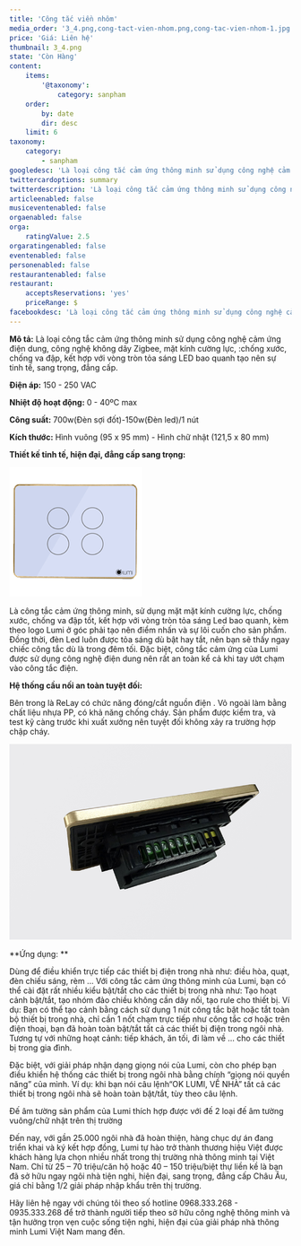 ```yaml
---
title: 'Công tắc viền nhôm'
media_order: '3_4.png,cong-tact-vien-nhom.png,cong-tac-vien-nhom-1.jpg'
price: 'Giá: Liên hệ'
thumbnail: 3_4.png
state: 'Còn Hàng'
content:
    items:
        '@taxonomy':
            category: sanpham
    order:
        by: date
        dir: desc
    limit: 6
taxonomy:
    category:
        - sanpham
googledesc: 'Là loại công tắc cảm ứng thông minh sử dụng công nghệ cảm ứng điện dung, công nghệ không dây Zigbee, mặt kính cường lực, :chống xước, chống va đập, kết hợp với vòng tròn tỏa sáng LED bao quanh tạo nên sự tinh tế, sang trọng, đẳng cấp.'
twittercardoptions: summary
twitterdescription: 'Là loại công tắc cảm ứng thông minh sử dụng công nghệ cảm ứng điện dung, công nghệ không dây Zigbee, mặt kính cường lực, :chống xước, chống va đập, kết hợp với vòng tròn tỏa sáng LED bao quanh tạo nên sự tinh tế, sang trọng, đẳng cấp.'
articleenabled: false
musiceventenabled: false
orgaenabled: false
orga:
    ratingValue: 2.5
orgaratingenabled: false
eventenabled: false
personenabled: false
restaurantenabled: false
restaurant:
    acceptsReservations: 'yes'
    priceRange: $
facebookdesc: 'Là loại công tắc cảm ứng thông minh sử dụng công nghệ cảm ứng điện dung, công nghệ không dây Zigbee, mặt kính cường lực, :chống xước, chống va đập, kết hợp với vòng tròn tỏa sáng LED bao quanh tạo nên sự tinh tế, sang trọng, đẳng cấp.'
---
```


**Mô tả:** Là loại công tắc cảm ứng thông minh sử dụng công nghệ cảm ứng điện dung, công nghệ không dây Zigbee, mặt kính cường lực, :chống xước, chống va đập, kết hợp với vòng tròn tỏa sáng LED bao quanh tạo nên sự tinh tế, sang trọng, đẳng cấp.

**Điện áp:** 150 - 250 VAC

**Nhiệt độ hoạt động:** 0 - 40ºC max

**Công suất:** 700w(Đèn sợi đốt)-150w(Đèn led)/1 nút

**Kích thước:** Hình vuông (95 x 95 mm) - Hình chữ nhật (121,5 x 80 mm)

**Thiết kế tinh tế, hiện đại, đẳng cấp sang trọng:**

![Công tắc viền nhôm](cong-tact-vien-nhom.png)

Là công tắc cảm ứng thông minh, sử dụng mặt mặt kính cường lực, chống xước, chống va đập tốt, kết hợp với vòng tròn tỏa sáng Led bao quanh, kèm theo logo Lumi ở góc phải tạo nên điểm nhấn và sự lôi cuốn cho sản phẩm. Đồng thời, đèn Led luôn được tỏa sáng dù bật hay tắt, nên bạn sẽ thấy ngay chiếc công tắc dù là trong đêm tối.  Đặc biệt, công tắc cảm ứng của Lumi được sử dụng công nghệ điện dung nên rất  an toàn kể cả khi tay ướt chạm vào công tắc điện.

**Hệ thống cầu nối  an toàn tuyệt đối:**

Bên trong là ReLay có chức năng đóng/cắt nguồn điện . Vỏ ngoài làm bằng chất liệu nhựa PP, có khả năng chống cháy. Sản phẩm được kiểm tra, và test kỹ càng trước khi xuất xưởng nên tuyệt đối không xảy ra trường hợp chập cháy.

![Công tắc viền nhôm](cong-tac-vien-nhom-1.jpg)

**Ứng dụng: **

Dùng để điều khiển trực tiếp các thiết bị điện trong nhà như: điều hòa, quạt, đèn chiếu sáng, rèm … Với công tắc cảm ứng thông minh của Lumi, bạn có thể cài đặt rất nhiều kiểu bật/tắt cho các thiết bị trong nhà như: Tạo hoạt cảnh bật/tắt, tạo nhóm đảo chiều không cần dây nối, tạo rule cho thiết bị. Ví dụ: Bạn có thể tạo cảnh bằng cách sử dụng 1 nút công tắc bật hoặc tắt toàn bộ thiết bị trong nhà, chỉ cần 1 nốt chạm trực tiếp như công tắc cơ hoặc trên điện thoại, bạn đã hoàn toàn bật/tắt tất cả các thiết bị điện trong ngôi nhà. Tương tự với những hoạt cảnh: tiếp khách, ăn tối, đi làm về … cho các thiết bị trong gia đình.

Đặc biệt, với giải pháp nhận dạng giọng nói của Lumi, còn cho phép bạn điều khiển hệ thống các thiết bị trong ngôi nhà bằng chính “giọng nói quyền năng” của mình. Ví dụ: khi bạn nói câu lệnh“OK LUMI, VỀ NHÀ” tất cả các thiết bị trong ngôi nhà sẽ hoàn toàn bật/tắt, tùy theo câu lệnh.

Đế âm tường sản phẩm của Lumi thích hợp được với đế 2 loại đế âm tường vuông/chữ nhật trên thị trường

Đến nay, với gần 25.000 ngôi nhà đã hoàn thiện, hàng chục dự án đang triển khai và ký kết hợp đồng, Lumi tự hào trở thành thương hiệu Việt được khách hàng lựa chọn nhiều nhất trong thị trường nhà thông minh tại Việt Nam. Chỉ từ 25 – 70 triệu/căn hộ hoặc 40 – 150 triệu/biệt thự liền kề là bạn đã sở hữu ngay ngôi nhà tiện nghi, hiện đại, sang trọng, đẳng cấp Châu Âu, giá chỉ bằng 1/2 giải pháp nhập khẩu trên thị trường.

Hãy liên hệ ngay với chúng tôi theo số hotline 0968.333.268 - 0935.333.268  để trở thành người tiếp theo sở hữu công nghệ thông minh và tận hưởng trọn vẹn cuộc sống tiện nghi, hiện đại của giải pháp nhà thông minh Lumi Việt Nam mang đến.
